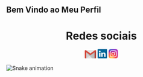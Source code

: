 ## Bem Vindo ao Meu Perfil

<div align="center"> 
  <h1 align="center">Redes sociais</h1>
  <a href="mailto: obrunostewart@gmail.com" style="text-decoration: none;">
    <img width="30" src="gmail.svg">
  </a>
  <a href="https://www.linkedin.com/in/obrunostewart/" style="text-decoration: none;">
    <img width="25" src="linkedin.svg">
  </a>
  <a href="https://instagram.com/obrunostewart/" style="text-decoration: none;">
    <img width="25" src="instagram.png">
  </a>
</div>

![Snake animation](https://github.com/LuigiGF/LuigiGF/blob/output/github-contribution-grid-snake.svg)
